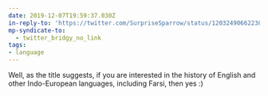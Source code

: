 ```yaml
---
date: 2019-12-07T19:59:37.030Z
in-reply-to: 'https://twitter.com/SurpriseSparrow/status/1203249066223816704?s=19'
mp-syndicate-to:
  - twitter_bridgy_no_link
tags:
- language
---
```


Well, as the title suggests, if you are interested in the history of English and other Indo-European languages, including Farsi, then yes :)
